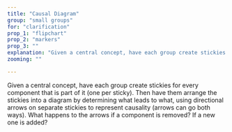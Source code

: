 ```yaml
---
title: "Causal Diagram"
group: "small groups"
for: "clarification"
prop_1: "flipchart"
prop_2: "markers"
prop_3: ""
explanation: "Given a central concept, have each group create stickies for every component that is part of it (one per sticky). Then have them arrange the stickies into a diagram by determining what leads to what, using directional arrows on separate stickies to represent causality (arrows can go both ways). What happens to the arrows if a component is removed? If a new one is added?"
zooming: ""

---
```


Given a central concept, have each group create stickies for every component that is part of it (one per sticky). Then have them arrange the stickies into a diagram by determining what leads to what, using directional arrows on separate stickies to represent causality (arrows can go both ways). What happens to the arrows if a component is removed? If a new one is added?
